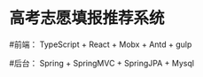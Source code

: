 高考志愿填报推荐系统
===================

#前端： TypeScript + React + Mobx + Antd + gulp 

#后台： Spring + SpringMVC + SpringJPA + Mysql
